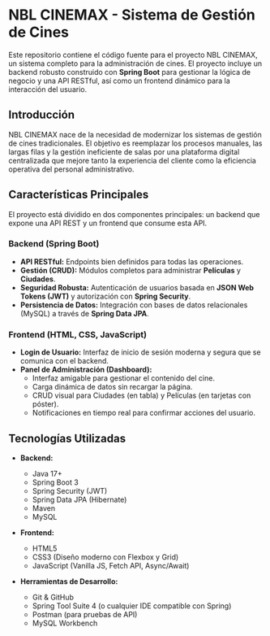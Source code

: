 # NBL CINEMAX - Sistema de Gestión de Cines 

Este repositorio contiene el código fuente para el proyecto NBL CINEMAX, un sistema completo para la administración de cines. El proyecto incluye un backend robusto construido con **Spring Boot** para gestionar la lógica de negocio y una API RESTful, así como un frontend dinámico para la interacción del usuario.

##  Introducción

NBL CINEMAX nace de la necesidad de modernizar los sistemas de gestión de cines tradicionales. El objetivo es reemplazar los procesos manuales, las largas filas y la gestión ineficiente de salas por una plataforma digital centralizada que mejore tanto la experiencia del cliente como la eficiencia operativa del personal administrativo.

##  Características Principales

El proyecto está dividido en dos componentes principales: un backend que expone una API REST y un frontend que consume esta API.

### Backend (Spring Boot)
- **API RESTful:** Endpoints bien definidos para todas las operaciones.
- **Gestión (CRUD):** Módulos completos para administrar **Películas** y **Ciudades**.
- **Seguridad Robusta:** Autenticación de usuarios basada en **JSON Web Tokens (JWT)** y autorización con **Spring Security**.
- **Persistencia de Datos:** Integración con bases de datos relacionales (MySQL) a través de **Spring Data JPA**.

### Frontend (HTML, CSS, JavaScript)
- **Login de Usuario:** Interfaz de inicio de sesión moderna y segura que se comunica con el backend.
- **Panel de Administración (Dashboard):**
    - Interfaz amigable para gestionar el contenido del cine.
    - Carga dinámica de datos sin recargar la página.
    - CRUD visual para Ciudades (en tabla) y Películas (en tarjetas con póster).
    - Notificaciones en tiempo real para confirmar acciones del usuario.

##  Tecnologías Utilizadas

- **Backend:**
  - Java 17+
  - Spring Boot 3
  - Spring Security (JWT)
  - Spring Data JPA (Hibernate)
  - Maven
  - MySQL

- **Frontend:**
  - HTML5
  - CSS3 (Diseño moderno con Flexbox y Grid)
  - JavaScript (Vanilla JS, Fetch API, Async/Await)

- **Herramientas de Desarrollo:**
  - Git & GitHub
  - Spring Tool Suite 4 (o cualquier IDE compatible con Spring)
  - Postman (para pruebas de API)
  - MySQL Workbench

